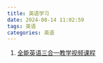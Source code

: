 ```yaml
---
title: 英语学习
date: 2024-08-14 11:02:59
tags: 英语
categories: 英语
---
```




1. [全能英语三合一教学视频课程](https://pan.quark.cn/s/da77c6e82ea8#/list/share)